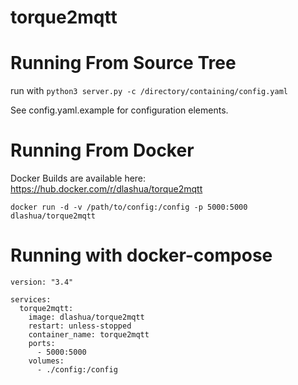 # torque2mqtt

# Running From Source Tree

run with `python3 server.py -c /directory/containing/config.yaml`

See config.yaml.example for configuration elements.

# Running From Docker

Docker Builds are available here:
https://hub.docker.com/r/dlashua/torque2mqtt

`docker run -d -v /path/to/config:/config -p 5000:5000 dlashua/torque2mqtt`

# Running with docker-compose

```
version: "3.4"

services:
  torque2mqtt:
    image: dlashua/torque2mqtt
    restart: unless-stopped
    container_name: torque2mqtt
    ports:
      - 5000:5000
    volumes:
      - ./config:/config
```
